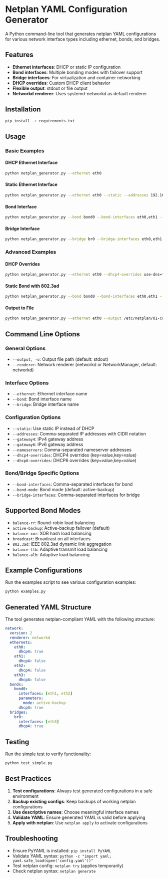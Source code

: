 # Netplan YAML Configuration Generator

A Python command-line tool that generates netplan YAML configurations for various network interface types including ethernet, bonds, and bridges.

## Features

- **Ethernet interfaces**: DHCP or static IP configuration
- **Bond interfaces**: Multiple bonding modes with failover support
- **Bridge interfaces**: For virtualization and container networking
- **DHCP overrides**: Custom DHCP client behavior
- **Flexible output**: stdout or file output
- **Networkd renderer**: Uses systemd-networkd as default renderer

## Installation

```bash
pip install -r requirements.txt
```

## Usage

### Basic Examples

#### DHCP Ethernet Interface
```bash
python netplan_generator.py --ethernet eth0
```

#### Static Ethernet Interface
```bash
python netplan_generator.py --ethernet eth0 --static --addresses 192.168.1.100/24 --gateway4 192.168.1.1 --nameservers 8.8.8.8,8.8.4.4
```

#### Bond Interface
```bash
python netplan_generator.py --bond bond0 --bond-interfaces eth0,eth1 --bond-mode active-backup
```

#### Bridge Interface
```bash
python netplan_generator.py --bridge br0 --bridge-interfaces eth0,eth1
```

### Advanced Examples

#### DHCP Overrides
```bash
python netplan_generator.py --ethernet eth0 --dhcp4-overrides use-dns=false,use-ntp=false
```

#### Static Bond with 802.3ad
```bash
python netplan_generator.py --bond bond0 --bond-interfaces eth0,eth1 --bond-mode 802.3ad --static --addresses 10.0.1.100/24 --gateway4 10.0.1.1
```

#### Output to File
```bash
python netplan_generator.py --ethernet eth0 --output /etc/netplan/01-config.yaml
```

## Command Line Options

### General Options
- `--output, -o`: Output file path (default: stdout)
- `--renderer`: Network renderer (networkd or NetworkManager, default: networkd)

### Interface Options
- `--ethernet`: Ethernet interface name
- `--bond`: Bond interface name  
- `--bridge`: Bridge interface name

### Configuration Options
- `--static`: Use static IP instead of DHCP
- `--addresses`: Comma-separated IP addresses with CIDR notation
- `--gateway4`: IPv4 gateway address
- `--gateway6`: IPv6 gateway address
- `--nameservers`: Comma-separated nameserver addresses
- `--dhcp4-overrides`: DHCP4 overrides (key=value,key=value)
- `--dhcp6-overrides`: DHCP6 overrides (key=value,key=value)

### Bond/Bridge Specific Options
- `--bond-interfaces`: Comma-separated interfaces for bond
- `--bond-mode`: Bond mode (default: active-backup)
- `--bridge-interfaces`: Comma-separated interfaces for bridge

## Supported Bond Modes

- `balance-rr`: Round-robin load balancing
- `active-backup`: Active-backup failover (default)
- `balance-xor`: XOR hash load balancing
- `broadcast`: Broadcast on all interfaces
- `802.3ad`: IEEE 802.3ad dynamic link aggregation
- `balance-tlb`: Adaptive transmit load balancing
- `balance-alb`: Adaptive load balancing

## Example Configurations

Run the examples script to see various configuration examples:

```bash
python examples.py
```

## Generated YAML Structure

The tool generates netplan-compliant YAML with the following structure:

```yaml
network:
  version: 2
  renderer: networkd
  ethernets:
    eth0:
      dhcp4: true
    eth1:
      dhcp4: false
    eth2:
      dhcp4: false
    eth3:
      dhcp4: false
  bonds:
    bond0:
      interfaces: [eth1, eth2]
      parameters:
        mode: active-backup
      dhcp4: true
  bridges:
    br0:
      interfaces: [eth3]
      dhcp4: true
```

## Testing

Run the simple test to verify functionality:

```bash
python test_simple.py
```

## Best Practices

1. **Test configurations**: Always test generated configurations in a safe environment
2. **Backup existing configs**: Keep backups of working netplan configurations
3. **Use descriptive names**: Choose meaningful interface names
4. **Validate YAML**: Ensure generated YAML is valid before applying
5. **Apply with netplan**: Use `netplan apply` to activate configurations

## Troubleshooting

- Ensure PyYAML is installed: `pip install PyYAML`
- Validate YAML syntax: `python -c "import yaml; yaml.safe_load(open('config.yaml'))"`
- Test netplan config: `netplan try` (applies temporarily)
- Check netplan syntax: `netplan generate`